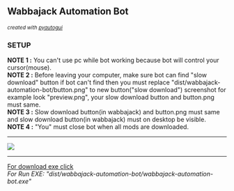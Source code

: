<h2>Wabbajack Automation Bot</h2>
<small><i>created with <a href = "https://pypi.org/project/PyAutoGUI/">pyautogui</a></i></small>
<h3>SETUP</h3>
<p>
<b>NOTE 1   :</b> You can't use pc while bot working because bot will control your cursor(mouse).<br>
<b>NOTE 2   :</b> Before leaving your computer, make sure bot can find "slow download" button if bot can't find then you must replace "dist/wabbajack-automation-bot/button.png" to new button("slow download") screenshot for example look "preview.png", your slow download button and button.png must same.<br>
<b>NOTE 3   :</b> Slow download button(in wabbajack) and button.png must same and slow download button(in wabbajack) must on desktop be visible.<br>
<b>NOTE 4   :</b> "You" must close bot when all mods are downloaded.
</p>
<hr>
<img src = "https://ibb.co/SdVyMVS">
<hr>
<a href = "https://drive.google.com/file/d/1d4yfr1ba_zioAPNGzQ9tpBuAOHP6rYwT/view?usp=sharing">For download exe click</a><br>
<i>For Run EXE: "dist/wabbajack-automation-bot/wabbajack-automation-bot.exe"</i>
